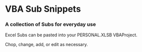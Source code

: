 # VBA Sub Snippets
### A collection of Subs for everyday use
Excel Subs can be pasted into your PERSONAL.XLSB VBAProject.

Chop, change, add, or edit as necessary.
